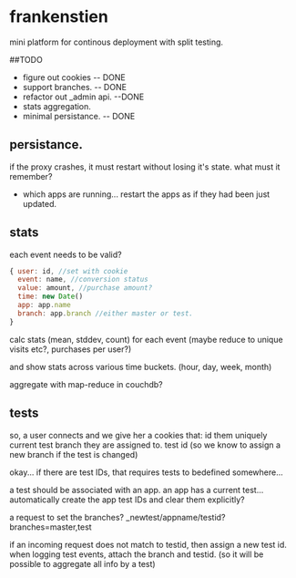 # frankenstien

mini platform for continous deployment with split testing.

##TODO

  * figure out cookies -- DONE
  * support branches.  -- DONE
  * refactor out _admin api. --DONE
  * stats aggregation.
  * minimal persistance.  -- DONE

## persistance.

if the proxy crashes, it must restart without losing it's state.
what must it remember?

  * which apps are running... restart the apps as if they had been just updated.
  
## stats

each event needs to be valid?

``` js
{ user: id, //set with cookie
  event: name, //conversion status
  value: amount, //purchase amount?
  time: new Date() 
  app: app.name
  branch: app.branch //either master or test.
}
```
calc stats (mean, stddev, count) for each event 
(maybe reduce to unique visits etc?, purchases per user?)

and show stats across various time buckets. (hour, day, week, month)

aggregate with map-reduce in couchdb?

## tests

so, a user connects and we give her a cookies that:
  id them uniquely
  current test branch they are assigned to.
  test id (so we know to assign a new branch if the test is changed)
  
okay... if there are test IDs, that requires tests to bedefined somewhere...

a test should be associated with an app.
an app has a current test... automatically create the app test IDs and clear them explicitly?

a request to set the branches?
_newtest/appname/testid?branches=master,test

if an incoming request does not match to testid, then assign a new test id.
when logging test events, attach the branch and testid.
(so it will be possible to aggregate all info by a test)
